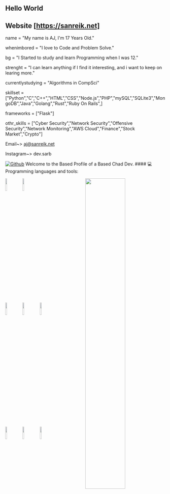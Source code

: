 ## Hello World ##
## Website [https://sanreik.net]

name = "My name is AJ, I'm 17 Years Old."

whenimbored = "I love to Code and Problem Solve."

bg = "I Started to study and learn Programming when I was 12."

strenght = "I can learn anything if I find it interesting, and i want to keep on learing more."

currentlystudying = "Algorithms in CompSci"

skillset = ["Python","C","C++","HTML","CSS","Node.js","PHP","mySQL","SQLite3","MongoDB","Java","Golang","Rust","Ruby On Rails",]

frameworks = ["Flask"]

othr_skills = ["Cyber Security","Network Security","Offensive Security","Network Monitoring","AWS Cloud","Finance","Stock Market","Crypto"]

Email~> aj@sanreik.net

Instagram~> dev.sarb

[![Github](https://img.shields.io/badge/-Github-000?style=flat&logo=Github&logoColor=white)](https://github.com/based-chad) Welcome to the Based Profile of a Based Chad Dev. #### :computer: Programming languages and tools: <p> <img width="50%" align="right" src="https://github-readme-stats.vercel.app/api?username=based-chad&show_icons=true&hide_border=false" /> <code><img width="10%" src="https://www.vectorlogo.zone/logos/java/java-ar21.svg"></code> <code><img width="10%" src="https://www.vectorlogo.zone/logos/python/python-ar21.svg"></code> <br /> <code><img width="10%" src="https://www.vectorlogo.zone/logos/pocoo_flask/pocoo_flask-ar21.svg"></code> <code><img width="10%" src="https://www.vectorlogo.zone/logos/sqlite/sqlite-ar21.svg"></code> <code><img width="10%" src="https://www.vectorlogo.zone/logos/mongodb/mongodb-ar21.svg"></code> <br /> <code><img width="10%" src="https://www.vectorlogo.zone/logos/nginx/nginx-ar21.svg"></code> <code><img width="10%" src="https://www.vectorlogo.zone/logos/apache_spark/apache_spark-ar21.svg"></code> <code><img width="10%" src="https://www.vectorlogo.zone/logos/git-scm/git-scm-ar21.svg"></code> </p>

